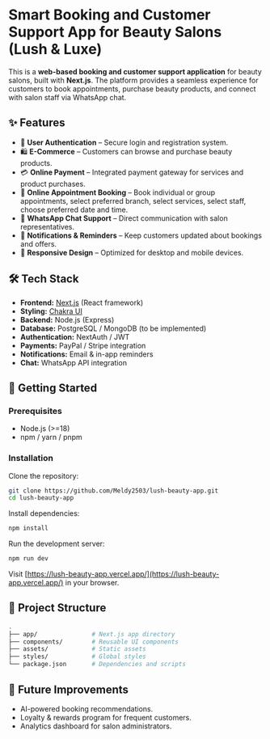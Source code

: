# Smart Booking and Customer Support App for Beauty Salons (Lush & Luxe)

This is a **web-based booking and customer support application** for beauty salons, built with **Next.js**. The platform provides a seamless experience for customers to book appointments, purchase beauty products, and connect with salon staff via WhatsApp chat.

## ✨ Features

- 🔐 **User Authentication** – Secure login and registration system.
- 🛍 **E-Commerce** – Customers can browse and purchase beauty products.
- 💳 **Online Payment** – Integrated payment gateway for services and product purchases.
- 📅 **Online Appointment Booking** – Book individual or group appointments, select preferred branch, select services, select staff, choose preferred date and time.
- 💬 **WhatsApp Chat Support** – Direct communication with salon representatives.
- 🔔 **Notifications & Reminders** – Keep customers updated about bookings and offers.
- 📱 **Responsive Design** – Optimized for desktop and mobile devices.

## 🛠 Tech Stack

- **Frontend:** [Next.js](https://nextjs.org) (React framework)
- **Styling:** [Chakra UI](https://chakra-ui.com)
- **Backend:** Node.js (Express)
- **Database:** PostgreSQL / MongoDB (to be implemented)
- **Authentication:** NextAuth / JWT
- **Payments:** PayPal / Stripe integration
- **Notifications:** Email & in-app reminders
- **Chat:** WhatsApp API integration

## 🚀 Getting Started

### Prerequisites

- Node.js (>=18)
- npm / yarn / pnpm

### Installation

Clone the repository:

```bash
git clone https://github.com/Meldy2503/lush-beauty-app.git
cd lush-beauty-app
```

Install dependencies:

```bash
npm install
```

Run the development server:

```bash
npm run dev
```

Visit [https://lush-beauty-app.vercel.app/](https://lush-beauty-app.vercel.app/) in your browser.

## 📖 Project Structure

```bash
.
├── app/               # Next.js app directory
├── components/        # Reusable UI components
├── assets/            # Static assets
├── styles/            # Global styles
└── package.json       # Dependencies and scripts
```

## 📌 Future Improvements

- AI-powered booking recommendations.
- Loyalty & rewards program for frequent customers.
- Analytics dashboard for salon administrators.
